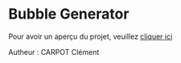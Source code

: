 # Bubble Generator

Pour avoir un aperçu du projet, veuillez <a href="https://clementcarpot.github.io/Bubble-Generator/">cliquer ici</a>

Autheur : CARPOT Clément
